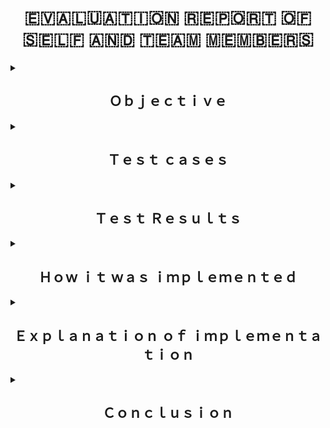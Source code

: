 <h1 align="center">🇪​​​​​🇻​​​​​🇦​​​​​🇱​​​​​🇺​​​​​🇦​​​​​🇹​​​​​🇮​​​​​🇴​​​​​🇳​​​​​ 🇷​​​​​🇪​​​​​🇵​​​​​🇴​​​​​🇷​​​​​🇹 ​​​​​🇴‌🇫‌ 🇸‌🇪‌🇱‌🇫‌ 🇦‌🇳‌🇩‌ 🇹‌🇪‌🇦‌🇲‌ 🇲‌🇪‌🇲‌🇧‌🇪‌🇷‌🇸‌</h1>

<details>
<summary><h2 align="center">Ｏｂｊｅｃｔｉｖｅ</h2></summary><br>

### The objective of the task was 
- Self analysis and analysis of team members performance based on different aspects.
- Finding average of everyone <strong><em> ```in points``` </em></strong>.
- Applying conditional formatting to highlight row of persons whose average is less than 2.5 with red color and in case of average greater than 3.5 green color. 
</details>

<details>
<summary><h2 align="center">Ｔｅｓｔ ｃａｓｅｓ</h2></summary>
<br>

|SrNo.| Different&nbsp;Test&nbsp;Cases | Desired&nbsp;Output | Actual&nbsp;Output  | Test&nbsp;Status(Pass/Fail) |
|-----|------|----------------|----------------|-------------|
|`1`|Testing VLOOKUP() function on a random cell with Value good|Print value  3|Printed value 3|Pass|
|`2`|Testing for Case-Sensitivity by replacing good with Good|Print value  3|Printed value 3|Pass|
|`3`|Testing VLOOKUP() function on entire row and storing its results in SUM() function to add all values generated by VLOOKUP() function for that particular row.|Sum of first row|Printed sum of first row|Pass|
|`4`|Testing if the formula works for every row|Sum of all rows in there respective sum column|Didn't printed value for any row except first row|Fail|
|`5`|Testing AVERAGE() function|Average of row|Printed average|Pass|
|`6`|Conditional Formatting|Highlight row with red whose average is less than 2.5 and with green in case of average greater than 3.5|Highlighted Accurately|Pass|

<!--### Test Case 1
- Testing VLOOKUP() function by implementing it to a random cell where i written value good.
### Test Case 2
- Checking for case-sensitivity by replacing good with Good.
### Test Case 3 
- Implementing VLOOKUP() function to entire row and storing its results in SUM() function to add all values generated by VLOOKUP() function for that particular row.
### Test Case 4
- Checking if the formula works for every row.
### Test Case 5
- Checking if the AVERAGE() function works as expected.
### Test Case 6
- Checking for conditional formatting
-->

</details>

<details>
<summary><h2 align="center">Ｔｅｓｔ Ｒｅｓｕｌｔｓ</h2></summary>
<br>

### Test Case 1 
- Succesfully worked as expected.
### Test Case 2
- Succesfully worked as expected.
### Test Case 3 
- Succesfully worked as expected.
### Test Case 4 
- Doesn't turn out very well it was only giving value for first row and in other rows it was throwing an error after looking at formula for second row i found out that it was also updating index values of my lookup table which i wanted to be constant in all rows so after a little bit of googling i found out that it can be achieved by putting a dollar sign in front of range of lookup table in formula.
### Test Case 5 
- Succesfully worked as expected.
### Test Case 6
- Succesfully worked as expected.

</details>

<details>
<summary><h2 align="center">Ｈｏｗ ｉｔ ｗａｓ ｉｍｐｌｅｍｅｎｔｅｄ</summary><br>

### It was implemented using:

- Attendance sheet of all persons and there github files to judge there performance.

- VLOOKUP() function
```
VLOOKUP( lookup_value, table_array, col_index_num, [range_lookup] )
```

- SUM() function
```
SUM( number1, [number2], ... )
```

- Average() function
```
AVERAGE( number1, [number2], ... )
```

- Conditional formatting

</details>

<details>
<summary><h2 align="center">Ｅｘｐｌａｎａｔｉｏｎ ｏｆ ｉｍｐｌｅｍｅｎｔａｔｉｏｎ</h2></summary>
<br>

### STEPS INVOLVED:

1 I viewed Attendance sheet of Team and there GitHub files based on which i have given them various values like Excellent, Very Good, Good, Satisfactory, Fair and Poor.

2 I used VLOOKUP() function to look up for values in a particular cell from a table array and assign it values corresponding to look up value from table array.

3 After that i used SUM() function in which i combined result of all VLOOKUP() function of a single row.

4 Finally i used AVERAGE() function on Sum() function values and got the desired result.

5 After getting average values of each person performance i used conditional formatting by selecting entire table and applied condition less than 2.5 on Average column values when the condition is true it will highlight entire row with red color and if it is greater than 3.5 than with green color. 
</details>



<details>
<summary><h2 align="center">Ｃｏｎｃｌｕｓｉｏｎ</h2></summary><br>
<!-- During this activity i learned about how a complex problem is solved by breaking it into smaller parts which makes it easy to understand and easy to solve.
This exercise was very interesting i also learned about VLOOKUP() function and its proper application to map a table for look up which is quite awesome and about conditional formatting and applied it to the best of my understanding. -->

## 𝓓𝓾𝓻𝓲𝓷𝓰 𝓽𝓱𝓲𝓼 𝓪𝓬𝓽𝓲𝓿𝓲𝓽𝔂 𝓲 𝓵𝓮𝓪𝓻𝓷𝓮𝓭 𝓪𝓫𝓸𝓾𝓽 𝓱𝓸𝔀 𝓪 𝓬𝓸𝓶𝓹𝓵𝓮𝔁 𝓹𝓻𝓸𝓫𝓵𝓮𝓶 𝓲𝓼 𝓼𝓸𝓵𝓿𝓮𝓭 𝓫𝔂 𝓫𝓻𝓮𝓪𝓴𝓲𝓷𝓰 𝓲𝓽 𝓲𝓷𝓽𝓸 𝓼𝓶𝓪𝓵𝓵𝓮𝓻 𝓹𝓪𝓻𝓽𝓼 𝔀𝓱𝓲𝓬𝓱 𝓶𝓪𝓴𝓮𝓼 𝓲𝓽 𝓮𝓪𝓼𝔂 𝓽𝓸 𝓾𝓷𝓭𝓮𝓻𝓼𝓽𝓪𝓷𝓭 𝓪𝓷𝓭 𝓮𝓪𝓼𝔂 𝓽𝓸 𝓼𝓸𝓵𝓿𝓮 𝓣𝓱𝓲𝓼 𝓮𝔁𝓮𝓻𝓬𝓲𝓼𝓮 𝔀𝓪𝓼 𝓿𝓮𝓻𝔂 𝓲𝓷𝓽𝓮𝓻𝓮𝓼𝓽𝓲𝓷𝓰 𝓲 𝓪𝓵𝓼𝓸 𝓵𝓮𝓪𝓻𝓷𝓮𝓭 𝓪𝓫𝓸𝓾𝓽 ```𝓥𝓛𝓞𝓞𝓚𝓤𝓟()``` 𝓯𝓾𝓷𝓬𝓽𝓲𝓸𝓷 𝓪𝓷𝓭 𝓲𝓽𝓼 𝓹𝓻𝓸𝓹𝓮𝓻 𝓪𝓹𝓹𝓵𝓲𝓬𝓪𝓽𝓲𝓸𝓷 𝓽𝓸 𝓶𝓪𝓹 𝓪 𝓽𝓪𝓫𝓵𝓮 𝓯𝓸𝓻 𝓵𝓸𝓸𝓴 𝓾𝓹 𝔀𝓱𝓲𝓬𝓱 𝓲𝓼 𝓺𝓾𝓲𝓽𝓮 𝓪𝔀𝓮𝓼𝓸𝓶𝓮 𝓪𝓷𝓭 𝓪𝓫𝓸𝓾𝓽 ```𝓒𝓸𝓷𝓭𝓲𝓽𝓲𝓸𝓷𝓪𝓵 𝓕𝓸𝓻𝓶𝓪𝓽𝓽𝓲𝓷𝓰``` 𝓪𝓷𝓭 𝓪𝓹𝓹𝓵𝓲𝓮𝓭 𝓲𝓽 𝓽𝓸 𝓽𝓱𝓮 𝓫𝓮𝓼𝓽 𝓸𝓯 𝓶𝔂 𝓾𝓷𝓭𝓮𝓻𝓼𝓽𝓪𝓷𝓭𝓲𝓷𝓰.
</details>


<!-- =VLOOKUP(What you want to look up, where you want to look for it, the column number in the range containing the value to return, return an Approximate or Exact match – indicated as 1/TRUE, or 0/FALSE) -->
